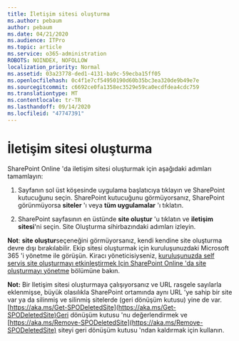```yaml
---
title: İletişim sitesi oluşturma
ms.author: pebaum
author: pebaum
ms.date: 04/21/2020
ms.audience: ITPro
ms.topic: article
ms.service: o365-administration
ROBOTS: NOINDEX, NOFOLLOW
localization_priority: Normal
ms.assetid: 03a23778-ded1-4131-ba9c-59ecba15ff05
ms.openlocfilehash: 0c4f1e7cf54950190d60b35bc3ea320de9b49e7e
ms.sourcegitcommit: c6692ce0fa1358ec3529e59ca0ecdfdea4cdc759
ms.translationtype: MT
ms.contentlocale: tr-TR
ms.lasthandoff: 09/14/2020
ms.locfileid: "47747391"
---
```

# <a name="create-a-communication-site"></a>İletişim sitesi oluşturma

SharePoint Online 'da iletişim sitesi oluşturmak için aşağıdaki adımları tamamlayın: 
  
1. Sayfanın sol üst köşesinde uygulama başlatıcıya tıklayın ve SharePoint kutucuğunu seçin. SharePoint kutucuğunu görmüyorsanız, SharePoint görünmüyorsa **siteler** 'ı veya **tüm uygulamalar** 'ı tıklatın. 
    
2. SharePoint sayfasının en üstünde **site oluştur** 'u tıklatın ve **iletişim sitesi**'ni seçin. Site Oluşturma sihirbazındaki adımları izleyin. 
    
 **Not**: **site oluştur**seçeneğini görmüyorsanız, kendi kendine site oluşturma devre dışı bırakılabilir. Ekip sitesi oluşturmak için kuruluşunuzdaki Microsoft 365 'i yönetme ile görüşün. Kiracı yöneticisiyseniz, [kuruluşunuzda self servis site oluşturmayı etkinleştirmek Için SharePoint Online 'da site oluşturmayı yönetme](https://go.microsoft.com/fwlink/?linkid=2018780) bölümüne bakın.
  
 **Not:** Bir Iletişim sitesi oluşturmaya çalışıyorsanız ve URL rasgele sayılarla eklenmişse, büyük olasılıkla SharePoint ortamında aynı URL 'ye sahip bir site var ya da silinmiş ve silinmiş sitelerde (geri dönüşüm kutusu) yine de var. [https://aka.ms/Get-SPODeletedSite](https://aka.ms/Get-SPODeletedSite)Geri dönüşüm kutusu 'nu değerlendirmek ve [https://aka.ms/Remove-SPODeletedSite](https://aka.ms/Remove-SPODeletedSite) siteyi geri dönüşüm kutusu 'ndan kaldırmak için kullanın. 
  

